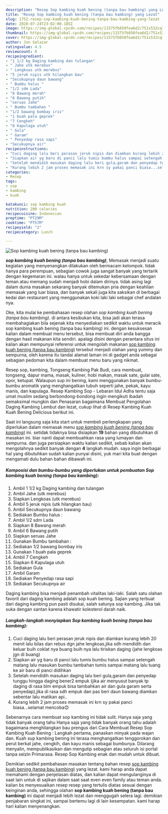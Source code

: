 ```yaml
---
description: "Resep Sop kambing kuah bening (tanpa bau kambing) yang Lezat"
title: "Resep Sop kambing kuah bening (tanpa bau kambing) yang Lezat"
slug: 1752-resep-sop-kambing-kuah-bening-tanpa-bau-kambing-yang-lezat
date: 2020-07-24T23:02:00.185Z
image: https://img-global.cpcdn.com/recipes/11575fb850fea6d2/751x532cq70/sop-kambing-kuah-bening-tanpa-bau-kambing-foto-resep-utama.jpg
thumbnail: https://img-global.cpcdn.com/recipes/11575fb850fea6d2/751x532cq70/sop-kambing-kuah-bening-tanpa-bau-kambing-foto-resep-utama.jpg
cover: https://img-global.cpcdn.com/recipes/11575fb850fea6d2/751x532cq70/sop-kambing-kuah-bening-tanpa-bau-kambing-foto-resep-utama.jpg
author: Jon Salazar
ratingvalue: 4.5
reviewcount: 8
recipeingredient:
- "1 1/2 kg Daging kambing dan tulangan"
- " Jahe utk merebus"
- " Lengkoas utk merebus"
- "5 jeruk nipis utk hilangkan bau"
- "Secukupnya daun bawang"
- " Bumbu halus "
- "1/2 sdm Lada"
- "8 Bawang merah"
- "6 Bawang putih"
- "seruas Jahe"
- " Bumbu tambahan "
- "1/2 bawang bombay iris"
- "1 buah pala geprek"
- "7 Cengkeh"
- "6 Kapulaga utuh"
- " Gula"
- " Garam"
- " Penyedap rasa sapi"
- "Secukupnya air"
recipeinstructions:
- "Cuci daging lalu beri perasan jeruk nipis dan diamkan kurang lebih 20 menit lalu bilas dan rebus dgn jahe lengkoas,jika sdh mendidih dan keluar buih coklat nya buang buih nya lalu tiriskan daging (jahe lengkoas jgn di buang)"
- "Siapkan air yg baru di panci lalu tumis bumbu halus sampai setengah matang lalu masukan bumbu tambahan tumis sampai matang lalu tuang ke air baru di panci didihkan"
- "Setelah mendidih masukan daging lalu beri gula,garam dan penyedap tunggu hingga daging bener2 empuk (jika air menyusut banyak tp daging di rasa blm empuk bisa tambahkan air dan gula garam serta penyedap),jika di rasa sdh empuk dan pas beri daun bawang diamkan sebentar lalu matikan api.."
- "Kurang lebih 2 jam proses memasak ini krn sy pakai panci biasa...selamat mencoba😊"
categories:
- Resep
tags:
- sop
- kambing
- kuah

katakunci: sop kambing kuah 
nutrition: 280 calories
recipecuisine: Indonesian
preptime: "PT29M"
cooktime: "PT57M"
recipeyield: "2"
recipecategory: Lunch

---
```



![Sop kambing kuah bening (tanpa bau kambing)](https://img-global.cpcdn.com/recipes/11575fb850fea6d2/751x532cq70/sop-kambing-kuah-bening-tanpa-bau-kambing-foto-resep-utama.jpg)

<b><i>sop kambing kuah bening (tanpa bau kambing)</i></b>, Memasak menjadi suatu kegiatan yang menyenangkan dilakukan oleh bermacam kelompok. tidak hanya para perempuan, sebagian cowok juga sangat banyak yang tertarik dengan kegemaran ini. walau hanya untuk sekedar kebersamaan dengan teman atau memang sudah menjadi hobi dalam dirinya. tidak asing lagi dalam dunia masakan sekarang banyak ditemukan pria dengan keahlian memasak yang luar biasa, dan banyak sekali juga kita saksikan di berbagai kedai dan restaurant yang menggunakan koki laki laki sebagai chef andalan nya.

Oke, kita mulai ke pembahasan resep olahan <i>sop kambing kuah bening (tanpa bau kambing)</i>. di antara kesibukan kita, bisa jadi akan terasa membahagiakan bila sejenak kita menyediakan sedikit waktu untuk meracik sop kambing kuah bening (tanpa bau kambing) ini. dengan kesuksesan kalian dalam membuat menu tersebut, bisa membuat diri anda bangga dengan hasil makanan kita sendiri. apalagi disini dengan perantara situs ini kalian akan mempunyai referensi untuk mengolah makanan <u>sop kambing kuah bening (tanpa bau kambing)</u> tersebut menjadi olahan yang yummy dan sempurna, oleh karena itu tandai alamat laman ini di gadget anda sebagai sebagian pedoman kita dalam membuat menu baru yang nikmat.

Resep sop, kambing, Tongseng Kambing Pak Budi, cara membuat, tongseng, dapur mama, masak, kuliner, hobi makan, masak sate, gulai sate, opor, ketupat. Walaupun sup ini bening, kami menggunakan banyak bumbu-bumbu aromatik yang menghangatkan tubuh seperti jahe, pekak, kayu manis, dan kapulaga. Resep Kambing Sop - Lebaran Idul Adha tentu saja umat muslim sedang berbondong-bondong ingin mengikuti ibadah semaksimal mungkin dan Penasaran bagaimana Membuat Pengolahan Daging Kambing Lembut dan lezat, cukup lihat di Resep Kambing Kuah Kuah Bening Delicious berikut ini.


Saat ini langsung saja kita start untuk membeli perlengkapan yang diperlukan dalam memasak menu <u><i>sop kambing kuah bening (tanpa bau kambing)</i></u> ini. setidak tidaknya bisa disiapkan <b>19</b> bahan yang dibutuhkan di masakan ini. biar nanti dapat membuahkan rasa yang lumayan dan sempurna. dan juga persiapkan waktu kalian sedikit, sebab kalian akan mengolahnya sedikit banyak dengan <b>4</b> langkah mudah. saya ingin berbagai hal yang dibutuhkan sudah kalian punyai disini, yuk mari kita buat dengan mengamati dulu bahan bahan dibawah ini.

<!--inarticleads1-->

##### Komposisi dan bumbu-bumbu yang diperlukan untuk pembuatan Sop kambing kuah bening (tanpa bau kambing):

1. Ambil 1 1/2 kg Daging kambing dan tulangan
1. Ambil  Jahe (utk merebus)
1. Siapkan  Lengkoas (utk merebus)
1. Ambil 5 jeruk nipis (utk hilangkan bau)
1. Ambil Secukupnya daun bawang
1. Sediakan  Bumbu halus :
1. Ambil 1/2 sdm Lada
1. Siapkan 8 Bawang merah
1. Ambil 6 Bawang putih
1. Siapkan seruas Jahe
1. Gunakan  Bumbu tambahan :
1. Sediakan 1/2 bawang bombay iris
1. Gunakan 1 buah pala geprek
1. Ambil 7 Cengkeh
1. Siapkan 6 Kapulaga utuh
1. Sediakan  Gula
1. Ambil  Garam
1. Sediakan  Penyedap rasa sapi
1. Sediakan Secukupnya air


Daging kambing bisa menjadi penambah vitalitas laki-laki. Salah satu olahan favorit dari daging kambing adalah sop kuah bening. Sajian yang terbuat dari daging kambing pun pasti disukai, salah satunya sop kambing. Jika tak suka dengan santan karena khawatir kolesterol darah naik. 

<!--inarticleads2-->

##### Langkah-langkah menyiapkan Sop kambing kuah bening (tanpa bau kambing):

1. Cuci daging lalu beri perasan jeruk nipis dan diamkan kurang lebih 20 menit lalu bilas dan rebus dgn jahe lengkoas,jika sdh mendidih dan keluar buih coklat nya buang buih nya lalu tiriskan daging (jahe lengkoas jgn di buang)
1. Siapkan air yg baru di panci lalu tumis bumbu halus sampai setengah matang lalu masukan bumbu tambahan tumis sampai matang lalu tuang ke air baru di panci didihkan
1. Setelah mendidih masukan daging lalu beri gula,garam dan penyedap tunggu hingga daging bener2 empuk (jika air menyusut banyak tp daging di rasa blm empuk bisa tambahkan air dan gula garam serta penyedap),jika di rasa sdh empuk dan pas beri daun bawang diamkan sebentar lalu matikan api..
1. Kurang lebih 2 jam proses memasak ini krn sy pakai panci biasa...selamat mencoba😊


Sebenarnya cara membuat sop kambing ini tidak sulit. Hanya saja yang tidak banyak orang tahu Hanya saja yang tidak banyak orang tahu adalah bagaimana menghilangkan bau prengus dari Cara Membuat Resep Sop Kambing Kuah Bening : Langkah pertama, panaskan minyak pada wajan dan. Kuah sup kambing bening ini terasa menghangatkan tenggorokan dan perut berkat jahe, cengkih, dan kayu manis sebagai bumbunya. Dilarang menyalin, mempublikasikan dan mengutip sebagian atau seluruh isi portal tanpa seizin Primarasa. Resep Sop Kambing enak dan mudah untuk dibuat. 

Demikian sedikit pembahasan masakan tentang bahan resep <u>sop kambing kuah bening (tanpa bau kambing)</u> yang lezat. kami harap anda dapat memahami dengan penjelasan diatas, dan kalian dapat mengulanginya di saat lain untuk di sajikan dalam saat saat even even family atau teman anda. kalian bs menyesuaikan resep resep yang tertulis diatas sesuai dengan keinginan anda, sehingga olahan <b>sop kambing kuah bening (tanpa bau kambing)</b> ini dapat menjadi lebih lezat dan menggugah selera lagi. demikian penjabaran singkat ini, sampai bertemu lagi di lain kesempatan. kami harap hari kalian menyenangkan.
